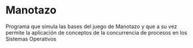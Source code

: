 # Manotazo
 Programa que simula las bases del juego de Manotazo y que a su vez permite la aplicación de conceptos de la concurrencia de procesos en los Sistemas Operativos
